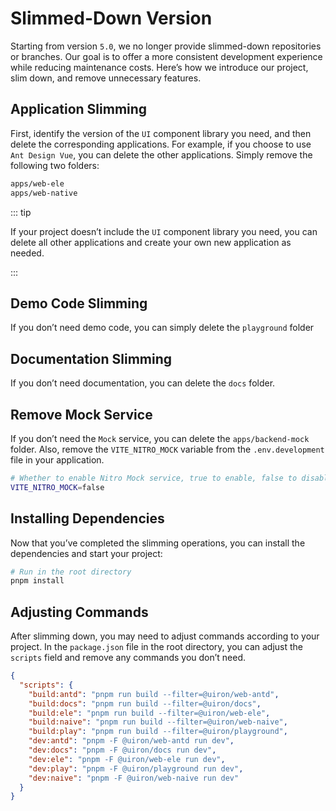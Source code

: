 # Slimmed-Down Version

Starting from version `5.0`, we no longer provide slimmed-down repositories or branches. Our goal is to offer a more consistent development experience while reducing maintenance costs. Here’s how we introduce our project, slim down, and remove unnecessary features.

## Application Slimming

First, identify the version of the `UI` component library you need, and then delete the corresponding applications. For example, if you choose to use `Ant Design Vue`, you can delete the other applications. Simply remove the following two folders:

```bash
apps/web-ele
apps/web-native

```

::: tip

If your project doesn’t include the `UI` component library you need, you can delete all other applications and create your own new application as needed.

:::

## Demo Code Slimming

If you don’t need demo code, you can simply delete the `playground` folder

## Documentation Slimming

If you don’t need documentation, you can delete the `docs` folder.

## Remove Mock Service

If you don’t need the `Mock` service, you can delete the `apps/backend-mock` folder. Also, remove the `VITE_NITRO_MOCK` variable from the `.env.development` file in your application.

```bash
# Whether to enable Nitro Mock service, true to enable, false to disable
VITE_NITRO_MOCK=false
```

## Installing Dependencies

Now that you’ve completed the slimming operations, you can install the dependencies and start your project:

```bash
# Run in the root directory
pnpm install

```

## Adjusting Commands

After slimming down, you may need to adjust commands according to your project. In the `package.json` file in the root directory, you can adjust the `scripts` field and remove any commands you don’t need.

```json
{
  "scripts": {
    "build:antd": "pnpm run build --filter=@uiron/web-antd",
    "build:docs": "pnpm run build --filter=@uiron/docs",
    "build:ele": "pnpm run build --filter=@uiron/web-ele",
    "build:naive": "pnpm run build --filter=@uiron/web-naive",
    "build:play": "pnpm run build --filter=@uiron/playground",
    "dev:antd": "pnpm -F @uiron/web-antd run dev",
    "dev:docs": "pnpm -F @uiron/docs run dev",
    "dev:ele": "pnpm -F @uiron/web-ele run dev",
    "dev:play": "pnpm -F @uiron/playground run dev",
    "dev:naive": "pnpm -F @uiron/web-naive run dev"
  }
}
```

